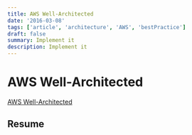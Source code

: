 ```yaml
---
title: AWS Well-Architected
date: '2016-03-08'
tags: ['article', 'architecture', 'AWS', 'bestPractice']
draft: false
summary: Implement it
description: Implement it
---
```


# AWS Well-Architected


[AWS Well-Architected](https://aws.amazon.com/architecture/well-architected/)


## Resume


